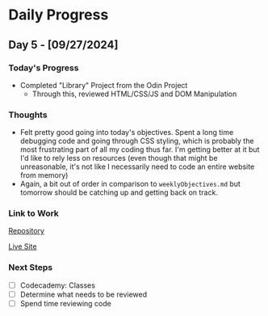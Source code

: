 # Daily Progress

## Day 5 - [09/27/2024]

### Today's Progress

- Completed "Library" Project from the Odin Project
    - Through this, reviewed HTML/CSS/JS and DOM Manipulation

### Thoughts

- Felt pretty good going into today's objectives. Spent a long time debugging code and going through CSS styling, which is probably the most frustrating part of all my coding thus far. I'm getting better at it but I'd like to rely less on resources (even though that might be unreasonable, it's not like I necessarily need to code an entire website from memory)
- Again, a bit out of order in comparison to `weeklyObjectives.md` but tomorrow should be catching up and getting back on track. 

### Link to Work

[Repository](https://github.com/slyalchemist/library)

[Live Site](https://slyalchemist.github.io/library/)

### Next Steps

- [ ] Codecademy: Classes
- [ ] Determine what needs to be reviewed
- [ ] Spend time reviewing code